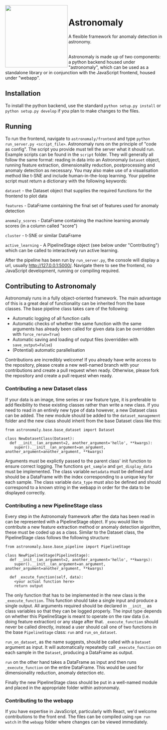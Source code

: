 <image src="Astronomaly_logo.png" width="200" align="left"/> 

# Astronomaly
A flexible framework for anomaly detection in astronomy.

<br>
Astronomaly is made up of two components: a python backend housed under "astronomaly", which can be used as a standalone library
or in conjunction with the JavaScript frontend, housed under "webapp".

## Installation

To install the python backend, use the standard `python setup.py install` or `python setup.py develop` if you plan to make
changes to the files. 

## Running

To run the frontend, navigate to `astronomaly/frontend` and type `python run_server.py <script_file>`. Astronomaly runs on the principle of "code as config". The script you provide must tell the server what it should run. Example scripts can be found in the `script` folder. They will generally all follow the same format: reading in data into an Astronomaly `Dataset` object, running feature extraction, dimensionality reduction, postprocessing and anomaly detection as necessary. You may also make use of a visualisation method like t-SNE and include human-in-the-loop learning. Your pipeline script must return a dictionary with the following keywords:<p>
`dataset` - the Dataset object that supplies the required functions for the frontend to plot data <p>
`features` - DataFrame containing the final set of features used for anomaly detection <p>
`anomaly_scores` - DataFrame containing the machine learning anomaly scores (in a column called "score") <p>
`cluster` - t-SNE or similar DataFrame <p>
`active_learning` - A PipelineStage object (see below under "Contributing") which can be called to interactively run active learning.

After the pipeline has been run by `run_server.py`, the console will display a url, usually http://127.0.0.1:5000/. Navigate there to see the frontend, no JavaScript development, running or compiling required.

## Contributing to Astronomaly

Astronomaly runs in a fully object-oriented framework. The main advantage of this is a great deal of functionality can be inherited from the base classes. The base pipeline class takes care of the following:
- Automatic logging of all function calls
- Automatic checks of whether the same function with the same arguments has already been called for given data (can be overridden with `force_rerun=True`)
- Automatic saving and loading of output files (overridden with `save_output=False`) 
- (Potential) automatic parallelisation

Contributions are incredibly welcome! If you already have write access to the repository, please create a new well-named branch with your contributions and create a pull request when ready. Otherwise, please fork the repository and create a pull request when ready.

### Contributing a new Dataset class

If your data is an image, time series or raw feature type, it is preferable to add flexibility to these existing classes rather than write a new class. If you need to read in an entirely new type of data however, a new Dataset class can be added. The new module should be added to the `dataset_management` folder and the new class should inherit from the base Dataset class like this:

```
from astronomaly.base.base_dataset import Dataset

class NewDatasetClass(Dataset):
  def __init__(an_argument=2, another_argument='hello', **kwargs):
    super().__init__(an_argument=an_argument, another_argument=another_argument, **kwargs)
```
    
Arguments must be explictly passed to the parent class' init function to ensure correct logging. The functions `get_sample` and `get_display_data` must be implemented. The class variable `metadata` must be defined and should be a DataFrame with the index corresponding to a unique key for each sample. The class variable `data_type` must also be defined and should correspond to a known string in the webapp in order for the data to be displayed correctly.

### Contributing a new PipelineStage class

Every step in the Astronomaly framework after the data has been read in can be represented with a PipelineStage object. If you would like to contribute a new feature extraction method or anomaly detection algorithm, these must be coded up as a class. Similar to the Dataset class, the PipelineStage class follows the following structure:

```
from astronomaly.base.base_pipeline import PipelineStage

class NewPipelineStage(PipelineStage):
  def __init__(an_argument=2, another_argument='hello', **kwargs):
    super().__init__(an_argument=an_argument, another_argument=another_argument, **kwargs)
    
  def _excute_function(self, data):
    <your actual function here>
    return output
```

The only function that has to be implemented in the new class is the `_execute_function`. This function should take a single input and produce a single output. All arguments required should be declared in `__init__` as class variables so that they can be logged properly. The input type depends on whether this PipelineStage is meant to operate on the raw data (i.e. doing feature extraction) or any stage after that. `_execute_function` should never be called directly, instead a user should call one of two functions in the base `PipelineStage` class: `run` and `run_on_dataset`.

`run_on_dataset`, as the name suggests, should be called with a `Dataset` argument as input. It will automatically repeatedly call `_execute_function` on each sample in the `Dataset`, producing a DataFrame as output.

`run` on the other hand takes a DataFrame as input and then runs `_execute_function` on the entire DataFrame. This would be used for dimensionality reduction, anomaly detection etc.

Finally the new PipelineStage class should be put in a well-named module and placed in the appropriate folder within astronomaly.

### Contributing to the webapp

If you have expertise in JavaScript, particularly with React, we'd welcome contributions to the front end. The files can be compiled using `npm run watch` in the `webapp` folder where changes can be viewed immediately. 

